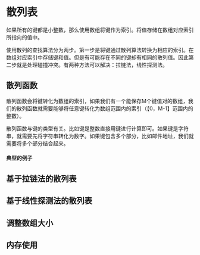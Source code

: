 # 散列表

如果所有的键都是小整数，那么使用数组将键作为索引。将值存储在数组对应索引所指向的值中。

使用散列的查找算法分为两步。第一步是将键通过散列算法转换为相应的索引。在数组对应索引中存储键和值。但是有可能存在不同的键却有相同的散列值。因此第二步就是处理碰撞冲突。有两种方法可以解决：拉链法，线性探测法。

## 散列函数

散列函数会将键转化为数组的索引，如果我们有一个能保存M个键值对的数组，我们的散列函数就需要能够将任意键转化为数组范围内的索引（【0，M-1】范围内的整数）。

散列函数与键的类型有关。比如键是整数直接用键进行计算即可。如果键是字符串，就需要先将字符串转化为数字。如果键包含多个部分，比如邮件地址，我们就需要将多个部分结合起来。

#### 典型的例子



## 基于拉链法的散列表

## 基于线性探测法的散列表

## 调整数组大小

## 内存使用